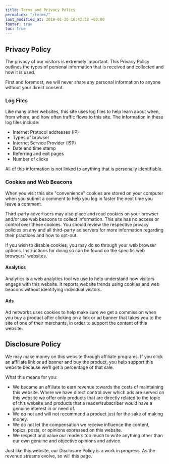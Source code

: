 ```yaml
---
title: Terms and Privacy Policy
permalink: "/terms/"
last_modified_at: 2018-01-20 16:42:38 +00:00
footer: true
toc: true
---
```


## Privacy Policy

The privacy of our visitors is extremely important. This Privacy Policy outlines the types of personal information that is received and collected and how it is used.

First and foremost, we will never share any personal information to anyone without your direct consent.

### Log Files

Like many other websites, this site uses log files to help learn about when, from where, and how often traffic flows to this site. The information in these log files include:

* Internet Protocol addresses (IP)
* Types of browser
* Internet Service Provider (ISP)
* Date and time stamp
* Referring and exit pages
* Number of clicks

All of this information is not linked to anything that is personally identifiable.

### Cookies and Web Beacons

When you visit this site "convenience" cookies are stored on your computer when you submit a comment to help you log in faster the next time you leave a comment.

Third-party advertisers may also place and read cookies on your browser and/or use web beacons to collect information. This site has no access or control over these cookies. You should review the respective privacy policies on any and all third-party ad servers for more information regarding their practices and how to opt-out.

If you wish to disable cookies, you may do so through your web browser options. Instructions for doing so can be found on the specific web browsers' websites.

#### Analytics

Analytics is a web analytics tool we use to help understand how visitors engage with this website. It reports website trends using cookies and web beacons without identifying individual visitors.

#### Ads

Ad networks uses cookies to help make sure we get a commission when you buy a product after clicking on a link or ad banner that takes you to the site of one of their merchants, in order to support the content of this website.

## Disclosure Policy

We may make money on this website through affiliate programs. If you click an affiliate link or ad banner and buy the product, you help support this website because we'll get a percentage of that sale.

What this means for you:

* We became an affiliate to earn revenue towards the costs of maintaining this website. Where we have direct control over which ads are served on this website we offer only products that are directly related to the topic of this website and products that a reader/subscriber would have a genuine interest in or need of.
* We do not and will not recommend a product just for the sake of making money.
* We do not let the compensation we receive influence the content, topics, posts, or opinions expressed on this website.
* We respect and value our readers too much to write anything other than our own genuine and objective opinions and advice.

Just like this website, our Disclosure Policy is a work in progress. As the revenue streams evolve, so will this page.
